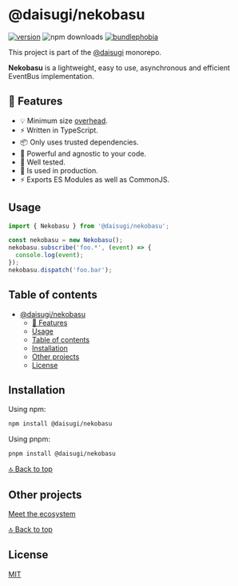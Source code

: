 # @daisugi/nekobasu

[![version](https://img.shields.io/npm/v/@daisugi/nekobasu.svg)](https://www.npmjs.com/package/@daisugi/nekobasu)
![npm downloads](https://img.shields.io/npm/dm/@daisugi/nekobasu)
[![bundlephobia](https://badgen.net/bundlephobia/minzip/@daisugi/nekobasu)](https://bundlephobia.com/result?p=@daisugi/nekobasu)

This project is part of the [@daisugi](https://github.com/daisugiland/daisugi) monorepo.

**Nekobasu** is a lightweight, easy to use, asynchronous and efficient EventBus implementation.

## 🌟 Features

- 💡 Minimum size [overhead](https://bundlephobia.com/result?p=@daisugi/nekobasu).
- ⚡️ Written in TypeScript.
- 📦 Only uses trusted dependencies.
- 🔨 Powerful and agnostic to your code.
- 🧪 Well tested.
- 🤝 Is used in production.
- ⚡️ Exports ES Modules as well as CommonJS.

## Usage

```js
import { Nekobasu } from '@daisugi/nekobasu';

const nekobasu = new Nekobasu();
nekobasu.subscribe('foo.*', (event) => {
  console.log(event);
});
nekobasu.dispatch('foo.bar');
```

## Table of contents

- [@daisugi/nekobasu](#daisuginekobasu)
  - [🌟 Features](#-features)
  - [Usage](#usage)
  - [Table of contents](#table-of-contents)
  - [Installation](#installation)
  - [Other projects](#other-projects)
  - [License](#license)

## Installation

Using npm:

```sh
npm install @daisugi/nekobasu
```

Using pnpm:

```sh
pnpm install @daisugi/nekobasu
```

[:top: Back to top](#table-of-contents)

## Other projects

[Meet the ecosystem](../../README.md)

[:top: Back to top](#table-of-contents)

## License

[MIT](../../LICENSE)
